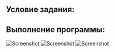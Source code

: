 ## Условие задания:

## Выполнение программы:

![Screenshot](Picture1.png)
![Screenshot](Picture2.png)
![Screenshot](Picture3.png)
